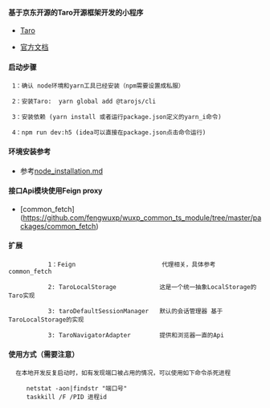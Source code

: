 

#### 基于京东开源的Taro开源框架开发的小程序

- [Taro](https://github.com/NervJS/taro)

- [官方文档](https://nervjs.github.io/taro/docs/GETTING-STARTED.html)


#### 启动步骤

     1：确认 node环境和yarn工具已经安装（npm需要设置成私服）

     2：安装Taro:  yarn global add @tarojs/cli

     3：安装依赖 (yarn install 或者运行package.json定义的yarn_i命令)

     4：npm run dev:h5 (idea可以直接在package.json点击命令运行)


#### 环境安装参考

- 参考[node_installation.md](../../docs/node_installation.md)

#### 接口Api模块使用Feign proxy

- [common_fetch] (https://github.com/fengwuxp/wuxp_common_ts_module/tree/master/packages/common_fetch)


#### 扩展


               1：Feign                        代理相关，具体参考 common_fetch

               2: TaroLocalStorage            这是一个统一抽象LocalStorage的Taro实现

               3: taroDefaultSessionManager   默认的会话管理器 基于TaroLocalStorage的实现

               3: TaroNavigatorAdapter        提供和浏览器一直的Api


#### 使用方式（需要注意）


      在本地开发反复启动时，如有发现端口被占用的情况，可以使用如下命令杀死进程

         netstat -aon|findstr "端口号"
         taskkill /F /PID 进程id

